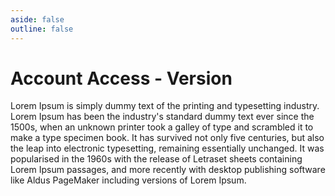 ```yaml
---
aside: false
outline: false
---
```


# Account Access - Version <Version />

Lorem Ipsum is simply dummy text of the printing and typesetting industry. Lorem Ipsum has been the industry's standard dummy text ever since the 1500s, when an unknown printer took a galley of type and scrambled it to make a type specimen book. It has survived not only five centuries, but also the leap into electronic typesetting, remaining essentially unchanged. It was popularised in the 1960s with the release of Letraset sheets containing Lorem Ipsum passages, and more recently with desktop publishing software like Aldus PageMaker including versions of Lorem Ipsum.

<br><br>

<OAOperation operationId="GetAccountAccessConsentsByBaseConsentId" />

<br><br><br><br><br><br>

<OAOperation operationId="GetAccountAccessConsentsConsentId" />

<br><br><br><br><br><br>

<OAOperation operationId="PatchAccountAccessConsentsConsentId" />